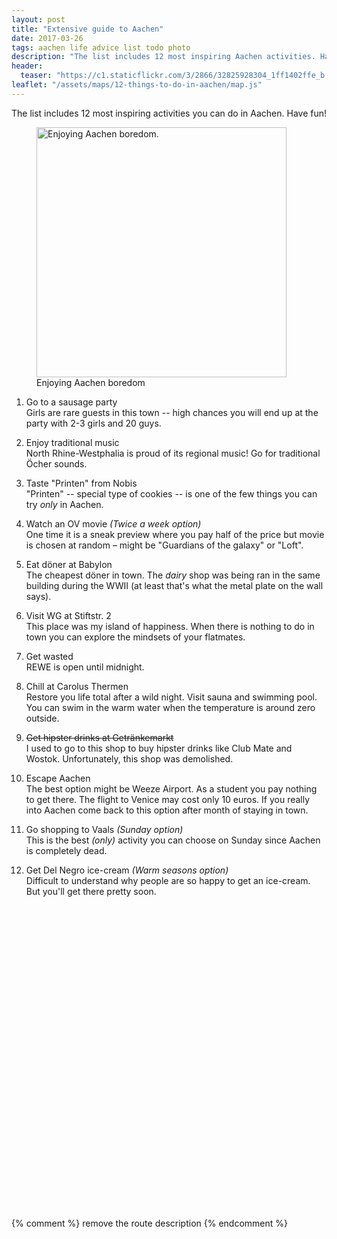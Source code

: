 ```yaml
---
layout: post
title: "Extensive guide to Aachen"
date: 2017-03-26
tags: aachen life advice list todo photo
description: "The list includes 12 most inspiring Aachen activities. Have fun!"
header:
  teaser: "https://c1.staticflickr.com/3/2866/32825928304_1ff1402ffe_b.jpg"
leaflet: "/assets/maps/12-things-to-do-in-aachen/map.js"
---
```


The list includes 12 most inspiring activities you can do in Aachen. Have fun!

<figure class="center">
  <a href="{{ page.header.teaser }}"><img src="{{ page.header.teaser }}" class="center-image" width="400" alt="Enjoying Aachen boredom."></a>
  <figcaption>Enjoying Aachen boredom</figcaption>
</figure>

1. Go to a sausage party  
   Girls are rare guests in this town -- high chances you will end up at the party with 2-3 girls and 20 guys.

2. Enjoy traditional music  
   North Rhine-Westphalia is proud of its regional music! Go for traditional Öcher sounds.

3. Taste "Printen" from Nobis  
   "Printen" -- special type of cookies -- is one of the few things you can try _only_ in Aachen.

4. Watch an OV movie *(Twice a week option)*  
   One time it is a sneak preview where you pay half of the price but movie is chosen at random – might be "Guardians of the galaxy" or "Loft".

5. Eat döner at Babylon  
   The cheapest döner in town. The *dairy* shop was being ran in the same building during the WWII (at least that's what the metal plate on the wall says).

6. Visit WG at Stiftstr. 2  
   This place was my island of happiness. When there is nothing to do in town you can explore the mindsets of your flatmates.

7. Get wasted  
   REWE is open until midnight.

8. Chill at Carolus Thermen  
   Restore you life total after a wild night. Visit sauna and swimming pool. You can swim in the warm water when the temperature is around zero outside.

9. ~~Get hipster drinks at Getränkemarkt~~  
   I used to go to this shop to buy hipster drinks like Club Mate and Wostok. Unfortunately, this shop was demolished.

10. Escape Aachen  
   The best option might be Weeze Airport. As a student you pay nothing to get there. The flight to Venice may cost only 10 euros. If you really into Aachen come back to this option after month of staying in town.

11. Go shopping to Vaals *(Sunday option)*  
   This is the best _(only)_ activity you can choose on Sunday since Aachen is completely dead.

12. Get Del Negro ice-cream *(Warm seasons option)*  
   Difficult to understand why people are so happy to get an ice-cream. But you'll get there pretty soon.

<div id="aachen_to_go" class="map leaflet-container" style="height: 500px; position:relative;" ></div>
{% comment %} remove the route description {% endcomment %}
<style>
.leaflet-control-container .leaflet-routing-container-hide {
  display: none;
}
</style>

<script src="{{ page.leaflet }}"></script>